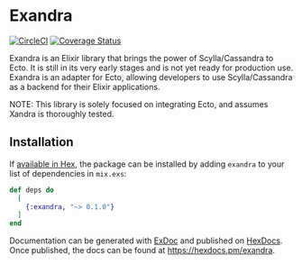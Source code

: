 # Exandra
[![CircleCI](https://dl.circleci.com/status-badge/img/gh/vinniefranco/exandra/tree/main.svg?style=svg)](https://dl.circleci.com/status-badge/redirect/gh/vinniefranco/exandra/tree/main)
[![Coverage Status](https://coveralls.io/repos/github/vinniefranco/exandra/badge.svg?branch=main)](https://coveralls.io/github/vinniefranco/exandra?branch=main)

Exandra is an Elixir library that brings the power of Scylla/Cassandra to Ecto. It is still in its very early stages and is not yet ready for production use. Exandra is an adapter for Ecto, allowing developers to use Scylla/Cassandra as a backend for their Elixir applications.

NOTE: This library is solely focused on integrating Ecto, and assumes Xandra is thoroughly tested.

## Installation

If [available in Hex](https://hex.pm/docs/publish), the package can be installed
by adding `exandra` to your list of dependencies in `mix.exs`:

```elixir
def deps do
  [
    {:exandra, "~> 0.1.0"}
  ]
end
```

Documentation can be generated with [ExDoc](https://github.com/elixir-lang/ex_doc)
and published on [HexDocs](https://hexdocs.pm). Once published, the docs can
be found at <https://hexdocs.pm/exandra>.

